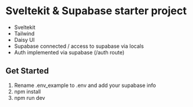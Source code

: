 # Sveltekit & Supabase starter project

- Sveltekit
- Tailwind 
- Daisy UI
- Supabase connected / access to supabase via locals
- Auth implemented via supabase (/auth route)

## Get Started

1. Rename .env_example to .env and add your supabase info
2. npm install
3. npm run dev

